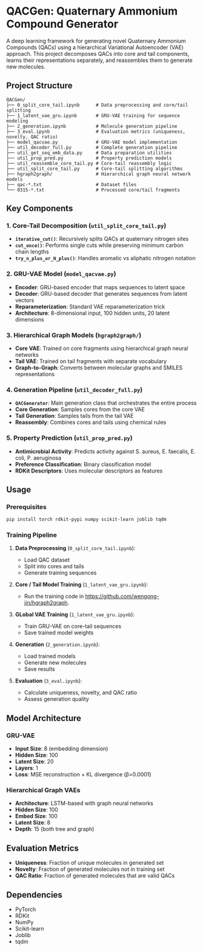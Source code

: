 # QACGen: Quaternary Ammonium Compound Generator

A deep learning framework for generating novel Quaternary Ammonium Compounds (QACs) using a hierarchical Variational Autoencoder (VAE) approach. This project decomposes QACs into core and tail components, learns their representations separately, and reassembles them to generate new molecules.

## Project Structure

```
QACGen/
├── 0_split_core_tail.ipynb      # Data preprocessing and core/tail splitting
├── 1_latent_vae_gru.ipynb       # GRU-VAE training for sequence modeling
├── 2_generation.ipynb           # Molecule generation pipeline
├── 3_eval.ipynb                 # Evaluation metrics (uniqueness, novelty, QAC ratio)
├── model_qacvae.py              # GRU-VAE model implementation
├── util_decoder_full.py         # Complete generation pipeline
├── util_get_seq_emb_data.py     # Data preparation utilities
├── util_prop_pred.py            # Property prediction models
├── util_reassemble_core_tail.py # Core-tail reassembly logic
├── util_split_core_tail.py      # Core-tail splitting algorithms
├── hgraph2graph/                # Hierarchical graph neural network models
├── qac-*.txt                    # Dataset files
└── 0315-*.txt                   # Processed core/tail fragments
```

## Key Components

### 1. Core-Tail Decomposition (`util_split_core_tail.py`)

- **`iterative_cut()`**: Recursively splits QACs at quaternary nitrogen sites
- **`cut_once()`**: Performs single cuts while preserving minimum carbon chain lengths
- **`try_n_plus_or_N_plus()`**: Handles aromatic vs aliphatic nitrogen notation

### 2. GRU-VAE Model (`model_qacvae.py`)

- **Encoder**: GRU-based encoder that maps sequences to latent space
- **Decoder**: GRU-based decoder that generates sequences from latent vectors
- **Reparameterization**: Standard VAE reparameterization trick
- **Architecture**: 8-dimensional input, 100 hidden units, 20 latent dimensions

### 3. Hierarchical Graph Models (`hgraph2graph/`)

- **Core VAE**: Trained on core fragments using hierarchical graph neural networks
- **Tail VAE**: Trained on tail fragments with separate vocabulary
- **Graph-to-Graph**: Converts between molecular graphs and SMILES representations

### 4. Generation Pipeline (`util_decoder_full.py`)

- **`QACGenerator`**: Main generation class that orchestrates the entire process
- **Core Generation**: Samples cores from the core VAE
- **Tail Generation**: Samples tails from the tail VAE
- **Reassembly**: Combines cores and tails using chemical rules

### 5. Property Prediction (`util_prop_pred.py`)

- **Antimicrobial Activity**: Predicts activity against S. aureus, E. faecalis, E. coli, P. aeruginosa
- **Preference Classification**: Binary classification model
- **RDKit Descriptors**: Uses molecular descriptors as features

## Usage

### Prerequisites

```bash
pip install torch rdkit-pypi numpy scikit-learn joblib tqdm
```

### Training Pipeline

1. **Data Preprocessing** (`0_split_core_tail.ipynb`):
   - Load QAC dataset
   - Split into cores and tails
   - Generate training sequences

2. **Core / Tail Model Training** (`1_latent_vae_gru.ipynb`):
   - Run the training code in https://github.com/wengong-jin/hgraph2graph.

3. **GLobal VAE Training** (`1_latent_vae_gru.ipynb`):
   - Train GRU-VAE on core-tail sequences
   - Save trained model weights

3. **Generation** (`2_generation.ipynb`):
   - Load trained models
   - Generate new molecules
   - Save results

4. **Evaluation** (`3_eval.ipynb`):
   - Calculate uniqueness, novelty, and QAC ratio
   - Assess generation quality

## Model Architecture

### GRU-VAE
- **Input Size**: 8 (embedding dimension)
- **Hidden Size**: 100
- **Latent Size**: 20
- **Layers**: 1
- **Loss**: MSE reconstruction + KL divergence (β=0.0001)

### Hierarchical Graph VAEs
- **Architecture**: LSTM-based with graph neural networks
- **Hidden Size**: 100
- **Embed Size**: 100
- **Latent Size**: 8
- **Depth**: 15 (both tree and graph)

## Evaluation Metrics

- **Uniqueness**: Fraction of unique molecules in generated set
- **Novelty**: Fraction of generated molecules not in training set
- **QAC Ratio**: Fraction of generated molecules that are valid QACs

## Dependencies

- PyTorch
- RDKit
- NumPy
- Scikit-learn
- Joblib
- tqdm

